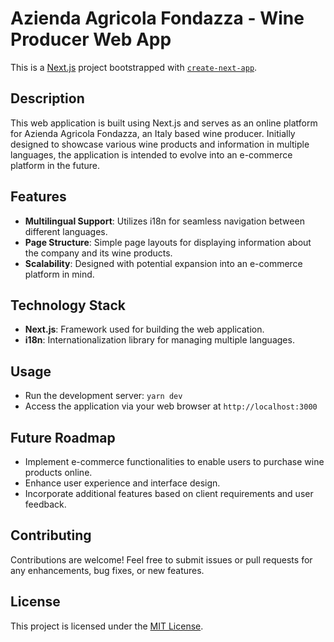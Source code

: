 # Azienda Agricola Fondazza - Wine Producer Web App

This is a [Next.js](https://nextjs.org/) project bootstrapped with [`create-next-app`](https://github.com/vercel/next.js/tree/canary/packages/create-next-app).

## Description
This web application is built using Next.js and serves as an online platform for Azienda Agricola Fondazza, an Italy based wine producer. Initially designed to showcase various wine products and information in multiple languages, the application is intended to evolve into an e-commerce platform in the future.

## Features
- **Multilingual Support**: Utilizes i18n for seamless navigation between different languages.
- **Page Structure**: Simple page layouts for displaying information about the company and its wine products.
- **Scalability**: Designed with potential expansion into an e-commerce platform in mind.

## Technology Stack
- **Next.js**: Framework used for building the web application.
- **i18n**: Internationalization library for managing multiple languages.

## Usage
- Run the development server: `yarn dev`
- Access the application via your web browser at `http://localhost:3000`

## Future Roadmap
- Implement e-commerce functionalities to enable users to purchase wine products online.
- Enhance user experience and interface design.
- Incorporate additional features based on client requirements and user feedback.

## Contributing
Contributions are welcome! Feel free to submit issues or pull requests for any enhancements, bug fixes, or new features.

## License
This project is licensed under the [MIT License](LICENSE).
